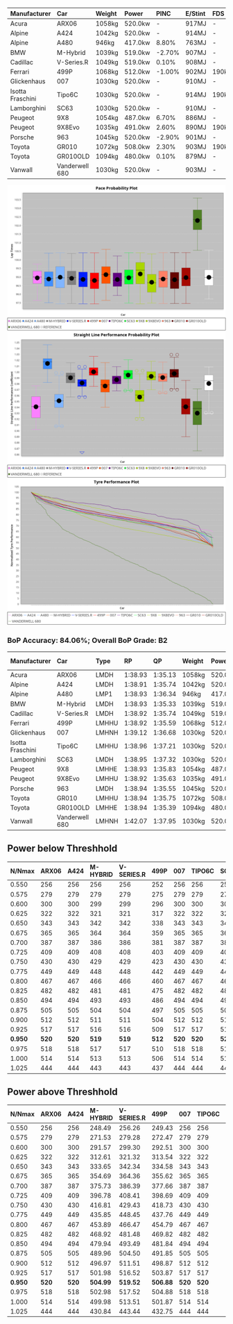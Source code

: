 | Manufacturer     | Car            | Weight | Power   | PINC    | E/Stint | FDS     |
|:-|:-|:-|:-|:-|:-|:-|
| Acura            | ARX06          | 1058kg | 520.0kw |    -    | 917MJ   |    -    |
| Alpine           | A424           | 1042kg | 520.0kw |    -    | 914MJ   |    -    |
| Alpine           | A480           | 946kg  | 417.0kw | 8.80%   | 763MJ   |    -    |
| BMW              | M-Hybrid       | 1039kg | 519.0kw | -2.70%  | 907MJ   |    -    |
| Cadillac         | V-Series.R     | 1049kg | 519.0kw | 0.10%   | 908MJ   |    -    |
| Ferrari          | 499P           | 1068kg | 512.0kw | -1.00%  | 902MJ   | 190kph  |
| Glickenhaus      | 007            | 1030kg | 520.0kw |    -    | 910MJ   |    -    |
| Isotta Fraschini | Tipo6C         | 1030kg | 520.0kw |    -    | 914MJ   | 190kph  |
| Lamborghini      | SC63           | 1030kg | 520.0kw |    -    | 910MJ   |    -    |
| Peugeot          | 9X8            | 1054kg | 487.0kw | 6.70%   | 886MJ   |    -    |
| Peugeot          | 9X8Evo         | 1035kg | 491.0kw | 2.60%   | 890MJ   | 190kph  |
| Porsche          | 963            | 1045kg | 520.0kw | -2.90%  | 901MJ   |    -    |
| Toyota           | GR010          | 1072kg | 508.0kw | 2.30%   | 903MJ   | 190kph  |
| Toyota           | GR010OLD       | 1094kg | 480.0kw | 0.10%   | 879MJ   |    -    |
| Vanwall          | Vanderwell 680 | 1030kg | 520.0kw |    -    | 903MJ   |    -    |

![PACECHART](./IMG/AUTO.png)
![STRAIGHTLINEPERFORMANCECHART](./IMG/AUTO_sp.png)
![TYREPERFORMANCECHART](./IMG/AUTO_tw.png)

### BoP Accuracy: 84.06%; Overall BoP Grade: B2
| Manufacturer     | Car            | Type  | RP      | QP      | Weight | Power¹  | Threshhold | PINC    | Power²   | E/Stint | AVG Vmax  | FDS     | RDLC | L/Stint | BOP-Grade | Model Accuracy | Model Points | Match%  | SimDiff |
|:-|:-|:-|:-|:-|:-|:-|:-|:-|:-|:-|:-|:-|:-|:-|:-|:-|:-|:-|:-|
| Acura            | ARX06          | LMDH  | 1:38.93 | 1:35.13 | 1058kg | 520.0kw | 210.0kph   |    -    | 520.00kw |  917MJ  | 301.72kph |    -    | 1.01 | 29      | +D1       | 100.00%        | 995          | 68.76%  | #       |
| Alpine           | A424           | LMDH  | 1:38.91 | 1:35.74 | 1042kg | 520.0kw | 0.0kph     |    -    | 520.00kw |  914MJ  | 314.16kph |    -    | 1.01 | 29      | ~A1       | 86.43%         | 618          | 95.04%  | #       |
| Alpine           | A480           | LMP1  | 1:38.93 | 1:36.34 |  946kg | 417.0kw | 210.0kph   | 8.80%   | 453.70kw |  763MJ  | 302.17kph |    -    | 0.98 | 27      | ~A1       | 68.63%         | 967          | 100.00% | ±0.50s  |
| BMW              | M-Hybrid       | LMDH  | 1:38.93 | 1:35.33 | 1039kg | 519.0kw | 210.0kph   | -2.70%  | 505.00kw |  907MJ  | 309.38kph |    -    | 1.01 | 29      | +B1       | 93.77%         | 1672         | 89.96%  | #       |
| Cadillac         | V-Series.R     | LMDH  | 1:38.92 | 1:35.74 | 1049kg | 519.0kw | 210.0kph   | 0.10%   | 519.50kw |  908MJ  | 307.33kph |    -    | 1.01 | 29      | ~A1       | 83.12%         | 1921         | 97.85%  | ±0.95s  |
| Ferrari          | 499P           | LMHHU | 1:38.92 | 1:35.59 | 1068kg | 512.0kw | 210.0kph   | -1.00%  | 506.90kw |  902MJ  | 309.07kph | 190kph  | 1.02 | 29      | ~A1       | 69.49%         | 1950         | 100.00% | ±1.48s  |
| Glickenhaus      | 007            | LMHNH | 1:39.12 | 1:36.68 | 1030kg | 520.0kw | 0.0kph     |    -    | 520.00kw |  910MJ  | 308.81kph |    -    | 0.96 | 29      | ~A1       | 89.50%         | 1518         | 100.00% | ±0.33s  |
| Isotta Fraschini | Tipo6C         | LMHHU | 1:38.96 | 1:37.21 | 1030kg | 520.0kw | 0.0kph     |    -    | 520.00kw |  914MJ  | 310.50kph | 190kph  | 1.08 | 29      | +C2       | 73.56%         | 64           | 73.19%  | #       |
| Lamborghini      | SC63           | LMDH  | 1:38.95 | 1:37.32 | 1030kg | 520.0kw | 0.0kph     |    -    | 520.00kw |  910MJ  | 311.56kph |    -    | 1.06 | 29      | -A2       | 95.82%         | 459          | 92.00%  | #       |
| Peugeot          | 9X8            | LMHHE | 1:38.93 | 1:35.83 | 1054kg | 487.0kw | 210.0kph   | 6.70%   | 519.60kw |  886MJ  | 302.74kph |    -    | 1.01 | 29      | -A2       | 88.75%         | 2383         | 94.76%  | ±1.23s  |
| Peugeot          | 9X8Evo         | LMHHU | 1:38.92 | 1:35.63 | 1035kg | 491.0kw | 210.0kph   | 2.60%   | 503.80kw |  890MJ  | 308.86kph | 190kph  | 1.02 | 29      | ~A1       | 66.97%         | 221          | 100.00% | #       |
| Porsche          | 963            | LMDH  | 1:38.94 | 1:35.55 | 1045kg | 520.0kw | 210.0kph   | -2.90%  | 504.90kw |  901MJ  | 308.77kph |    -    | 1.01 | 29      | ~A1       | 81.02%         | 5243         | 99.90%  | ±0.88s  |
| Toyota           | GR010          | LMHHU | 1:38.94 | 1:35.75 | 1072kg | 508.0kw | 210.0kph   | 2.30%   | 519.70kw |  903MJ  | 308.90kph | 190kph  | 1.02 | 29      | ~A1       | 73.70%         | 2701         | 100.00% | ±1.51s  |
| Toyota           | GR010OLD       | LMHHE | 1:38.94 | 1:35.39 | 1094kg | 480.0kw | 210.0kph   | 0.10%   | 480.50kw |  879MJ  | 295.58kph |    -    | 1.00 | 29      | -A2       | 99.03%         | 1536         | 90.50%  | ±0.43s  |
| Vanwall          | Vanderwell 680 | LMHNH | 1:42.07 | 1:37.95 | 1030kg | 520.0kw | 0.0kph     |    -    | 520.00kw |  903MJ  | 301.43kph |    -    | 1.01 | 29      | +Ω2       | 97.01%         | 649          | -41.09% | ±0.96s  |

## Power below Threshhold
| N/Nmax    | ARX06   | A424    | M-HYBRID | V-SERIES.R | 499P    | 007     | TIPO6C  | SC63    | 9X8     | 9X8EVO  | 963     | GR010   | GR010OLD | VANDERWELL 680 | ​     | RPM      | A480       |
|:-|:-|:-|:-|:-|:-|:-|:-|:-|:-|:-|:-|:-|:-|:-|:-|:-|:-|
|  0.550    |  256    |  256    |  256     |  256       |  252    |  256    |  256    |  256    |  240    |  242    |  256    |  250    |  236     |  256           |  ​    |   --     |  0.00      |
|  0.575    |  279    |  279    |  279     |  279       |  275    |  279    |  279    |  279    |  262    |  264    |  279    |  273    |  258     |  279           |  ​    |   --     |  0.00      |
|  0.600    |  300    |  300    |  299     |  299       |  296    |  300    |  300    |  300    |  281    |  284    |  300    |  293    |  277     |  300           |  ​    |   --     |  0.00      |
|  0.625    |  322    |  322    |  321     |  321       |  317    |  322    |  322    |  322    |  301    |  304    |  322    |  314    |  297     |  322           |  ​    |   --     |  0.00      |
|  0.650    |  343    |  343    |  342     |  342       |  338    |  343    |  343    |  343    |  322    |  324    |  343    |  335    |  317     |  343           |  ​    |   --     |  0.00      |
|  0.675    |  365    |  365    |  364     |  364       |  359    |  365    |  365    |  365    |  342    |  345    |  365    |  357    |  337     |  365           |  ​    |   --     |  0.00      |
|  0.700    |  387    |  387    |  386     |  386       |  381    |  387    |  387    |  387    |  363    |  366    |  387    |  378    |  358     |  387           |  ​    |   --     |  0.00      |
|  0.725    |  409    |  409    |  408     |  408       |  403    |  409    |  409    |  409    |  383    |  386    |  409    |  399    |  378     |  409           |  ​    |   --     |  0.00      |
|  0.750    |  430    |  430    |  429     |  429       |  423    |  430    |  430    |  430    |  403    |  406    |  430    |  420    |  397     |  430           |  ​    |   --     |  0.00      |
|  0.775    |  449    |  449    |  448     |  448       |  442    |  449    |  449    |  449    |  421    |  424    |  449    |  439    |  415     |  449           |  ​    |  5000    |  251.22    |
|  0.800    |  467    |  467    |  466     |  466       |  460    |  467    |  467    |  467    |  437    |  441    |  467    |  456    |  431     |  467           |  ​    |  5500    |  297.26    |
|  0.825    |  482    |  482    |  481     |  481       |  475    |  482    |  482    |  482    |  452    |  455    |  482    |  471    |  445     |  482           |  ​    |  6000    |  332.29    |
|  0.850    |  494    |  494    |  493     |  493       |  486    |  494    |  494    |  494    |  463    |  466    |  494    |  483    |  456     |  494           |  ​    |  6500    |  375.33    |
|  0.875    |  505    |  505    |  504     |  504       |  497    |  505    |  505    |  505    |  473    |  476    |  505    |  493    |  466     |  505           |  ​    |  7000    |  419.37    |
|  0.900    |  512    |  512    |  511     |  511       |  504    |  512    |  512    |  512    |  479    |  483    |  512    |  500    |  472     |  512           |  ​    |  7500    |  429.38    |
|  0.925    |  517    |  517    |  516     |  516       |  509    |  517    |  517    |  517    |  484    |  488    |  517    |  505    |  477     |  517           |  ​    |  8000    |  425.38    |
| **0.950** | **520** | **520** | **519**  | **519**    | **512** | **520** | **520** | **520** | **487** | **491** | **520** | **508** | **480**  | **520**        | **​** | **8500** | **428.38** |
|  0.975    |  518    |  518    |  517     |  517       |  510    |  518    |  518    |  518    |  485    |  489    |  518    |  506    |  478     |  518           |  ​    |  9000    |  214.19    |
|  1.000    |  514    |  514    |  513     |  513       |  506    |  514    |  514    |  514    |  482    |  486    |  514    |  503    |  475     |  514           |  ​    |   --     |  0.00      |
|  1.025    |  444    |  444    |  443     |  443       |  437    |  444    |  444    |  444    |  416    |  419    |  444    |  434    |  410     |  444           |  ​    |   --     |  0.00      |

## Power above Threshhold
| N/Nmax    | ARX06   | A424    | M-HYBRID   | V-SERIES.R | 499P       | 007     | TIPO6C  | SC63    | 9X8        | 9X8EVO     | 963        | GR010      | GR010OLD   | VANDERWELL 680 | ​     | RPM      | A480       |
|:-|:-|:-|:-|:-|:-|:-|:-|:-|:-|:-|:-|:-|:-|:-|:-|:-|:-|
|  0.550    |  256    |  256    |  248.49    |  256.26    |  249.43    |  256    |  256    |  256    |  256.31    |  248.38    |  248.45    |  256.34    |  236.24    |  256           |  ​    |   --     |  0.00      |
|  0.575    |  279    |  279    |  271.53    |  279.28    |  272.47    |  279    |  279    |  279    |  279.34    |  271.41    |  271.49    |  279.37    |  258.26    |  279           |  ​    |   --     |  0.00      |
|  0.600    |  300    |  300    |  291.57    |  299.30    |  292.51    |  300    |  300    |  300    |  299.36    |  291.44    |  291.53    |  299.39    |  277.28    |  300           |  ​    |   --     |  0.00      |
|  0.625    |  322    |  322    |  312.61    |  321.32    |  313.54    |  322    |  322    |  322    |  321.39    |  311.47    |  312.57    |  321.42    |  297.30    |  322           |  ​    |   --     |  0.00      |
|  0.650    |  343    |  343    |  333.65    |  342.34    |  334.58    |  343    |  343    |  343    |  342.41    |  332.51    |  333.61    |  342.45    |  317.32    |  343           |  ​    |   --     |  0.00      |
|  0.675    |  365    |  365    |  354.69    |  364.36    |  355.62    |  365    |  365    |  365    |  364.44    |  353.54    |  354.65    |  364.48    |  337.34    |  365           |  ​    |   --     |  0.00      |
|  0.700    |  387    |  387    |  375.73    |  386.39    |  377.66    |  387    |  387    |  387    |  386.47    |  374.57    |  375.68    |  386.51    |  358.36    |  387           |  ​    |   --     |  0.00      |
|  0.725    |  409    |  409    |  396.78    |  408.41    |  398.69    |  409    |  409    |  409    |  408.49    |  395.60    |  396.72    |  408.54    |  378.38    |  409           |  ​    |   --     |  0.00      |
|  0.750    |  430    |  430    |  416.81    |  429.43    |  418.73    |  430    |  430    |  430    |  429.52    |  416.63    |  416.76    |  429.57    |  397.40    |  430           |  ​    |   --     |  0.00      |
|  0.775    |  449    |  449    |  435.85    |  448.45    |  437.76    |  449    |  449    |  449    |  448.54    |  435.66    |  435.79    |  448.59    |  415.41    |  449           |  ​    |  5000    |  251.22    |
|  0.800    |  467    |  467    |  453.89    |  466.47    |  454.79    |  467    |  467    |  467    |  466.56    |  452.69    |  453.83    |  466.61    |  431.43    |  467           |  ​    |  5500    |  297.26    |
|  0.825    |  482    |  482    |  468.92    |  481.48    |  469.82    |  482    |  482    |  482    |  481.58    |  467.71    |  468.85    |  481.63    |  445.44    |  482           |  ​    |  6000    |  332.29    |
|  0.850    |  494    |  494    |  479.94    |  493.49    |  481.84    |  494    |  494    |  494    |  493.60    |  478.73    |  479.87    |  493.65    |  456.46    |  494           |  ​    |  6500    |  375.33    |
|  0.875    |  505    |  505    |  489.96    |  504.50    |  491.85    |  505    |  505    |  505    |  504.61    |  488.74    |  489.89    |  504.66    |  466.47    |  505           |  ​    |  7000    |  419.37    |
|  0.900    |  512    |  512    |  496.97    |  511.51    |  498.87    |  512    |  512    |  512    |  511.62    |  495.75    |  496.91    |  511.67    |  472.47    |  512           |  ​    |  7500    |  429.38    |
|  0.925    |  517    |  517    |  501.98    |  516.52    |  503.87    |  517    |  517    |  517    |  516.63    |  500.76    |  501.91    |  516.68    |  477.48    |  517           |  ​    |  8000    |  425.38    |
| **0.950** | **520** | **520** | **504.99** | **519.52** | **506.88** | **520** | **520** | **520** | **519.63** | **503.77** | **504.92** | **519.68** | **480.48** | **520**        | **​** | **8500** | **428.38** |
|  0.975    |  518    |  518    |  502.98    |  517.52    |  504.88    |  518    |  518    |  518    |  517.63    |  501.76    |  502.92    |  517.68    |  478.48    |  518           |  ​    |  9000    |  214.19    |
|  1.000    |  514    |  514    |  499.98    |  513.51    |  501.87    |  514    |  514    |  514    |  513.62    |  498.76    |  499.91    |  513.68    |  475.47    |  514           |  ​    |   --     |  0.00      |
|  1.025    |  444    |  444    |  430.84    |  443.44    |  432.75    |  444    |  444    |  444    |  443.54    |  430.65    |  430.78    |  443.58    |  410.41    |  444           |  ​    |   --     |  0.00      |
